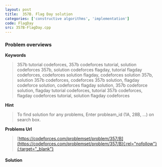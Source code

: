 ```yaml
---
layout: post
title:  357B. Flag Day solution
categories: ['constructive algorithms', 'implementation']
code: FlagDay
src: 357B-FlagDay.cpp
---
```

### **Problem overviews**

**Keywords**
> 357b tutorial codeforces, 357b codeforces tutorial, solution codeforces 357b, solution codeforces flagday, tutorial flagday codeforces, codeforces solution flagday, codeforces solution 357b, solution 357b codeforces, codeforces 357b solution, flagday codeforce solution, codeforces flagday solution, 357b codeforce solution, flagday tutorial codeforces, tutorial 357b codeforces, flagday codeforces tutorial, solution flagday codeforces

**Hint**
> To find solution for any problems, Enter probleam_id (1A, 28B, ...) on search box. 

**Problems Url**
> [https://codeforces.com/problemset/problem/357/B](https://codeforces.com/problemset/problem/357/B){:rel="nofollow"}{:target="_blank"}

#### **Solution**



